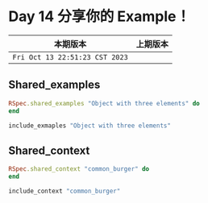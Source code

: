 # Day 14 分享你的 Example！

|本期版本|上期版本
|:---:|:---:|
`Fri Oct 13 22:51:23 CST 2023` |

## Shared_examples

```ruby
RSpec.shared_examples "Object with three elements" do
end

include_exmaples "Object with three elements"
```

## Shared_context

```ruby
RSpec.shared_context "common_burger" do
end

include_context "common_burger"
```